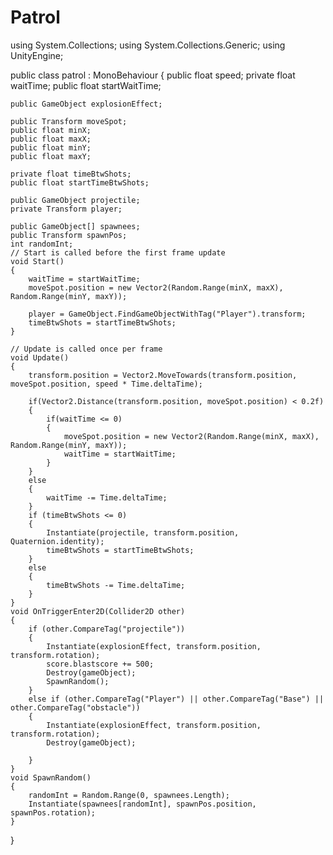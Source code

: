 # Patrol
using System.Collections;
using System.Collections.Generic;
using UnityEngine;

public class patrol : MonoBehaviour
{
    public float speed;
    private float waitTime;
    public float startWaitTime;

    public GameObject explosionEffect;

    public Transform moveSpot;
    public float minX;
    public float maxX;
    public float minY;
    public float maxY;

    private float timeBtwShots;
    public float startTimeBtwShots;

    public GameObject projectile;
    private Transform player;

    public GameObject[] spawnees;
    public Transform spawnPos;
    int randomInt; 
    // Start is called before the first frame update
    void Start()
    {
        waitTime = startWaitTime;
        moveSpot.position = new Vector2(Random.Range(minX, maxX), Random.Range(minY, maxY));

        player = GameObject.FindGameObjectWithTag("Player").transform;
        timeBtwShots = startTimeBtwShots;
    }

    // Update is called once per frame
    void Update()
    {
        transform.position = Vector2.MoveTowards(transform.position, moveSpot.position, speed * Time.deltaTime);
        
        if(Vector2.Distance(transform.position, moveSpot.position) < 0.2f)
        {
            if(waitTime <= 0)
            {
                moveSpot.position = new Vector2(Random.Range(minX, maxX), Random.Range(minY, maxY));
                waitTime = startWaitTime;
            }
        }
        else
        {
            waitTime -= Time.deltaTime;
        }
        if (timeBtwShots <= 0)
        {
            Instantiate(projectile, transform.position, Quaternion.identity);
            timeBtwShots = startTimeBtwShots;
        }
        else
        {
            timeBtwShots -= Time.deltaTime;
        }
    }
    void OnTriggerEnter2D(Collider2D other)
    {
        if (other.CompareTag("projectile"))
        {
            Instantiate(explosionEffect, transform.position, transform.rotation);
            score.blastscore += 500;
            Destroy(gameObject);
            SpawnRandom();
        }
        else if (other.CompareTag("Player") || other.CompareTag("Base") || other.CompareTag("obstacle"))
        {
            Instantiate(explosionEffect, transform.position, transform.rotation);
            Destroy(gameObject);

        }
    }
    void SpawnRandom()
    {
        randomInt = Random.Range(0, spawnees.Length);
        Instantiate(spawnees[randomInt], spawnPos.position, spawnPos.rotation);
    }
}
